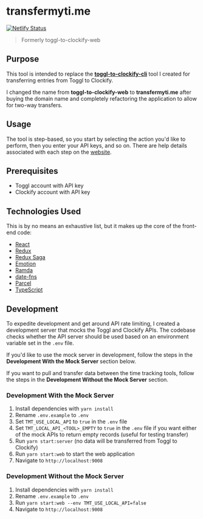# transfermyti.me

[![Netlify Status](https://api.netlify.com/api/v1/badges/c999c9b1-0c44-4186-ba27-d6eba1f6b223/deploy-status)](https://app.netlify.com/sites/transfer-my-time/deploys)

> Formerly toggl-to-clockify-web

## Purpose

This tool is intended to replace the [**toggl-to-clockify-cli**](https://github.com/mikerourke/toggl-to-clockify-cli)
tool I created for transferring entries from Toggl to Clockify.

I changed the name from **toggl-to-clockify-web** to **transfermyti.me** after buying the domain name and completely 
refactoring the application to allow for two-way transfers.

## Usage

The tool is step-based, so you start by selecting the action you'd like to perform, then you enter your API keys, and so on. There are help details associated with each step on the [website](https://transfermyti.me).

## Prerequisites

- Toggl account with API key
- Clockify account with API key

## Technologies Used

This is by no means an exhaustive list, but it makes up the core of the front-end code:

- [React](https://reactjs.org/)
- [Redux](https://redux.js.org/)
- [Redux Saga](http://redux-saga.js.org/)
- [Emotion](https://emotion.sh)
- [Ramda](https://ramdajs.com/)
- [date-fns](https://date-fns.org/)
- [Parcel](https://parceljs.org/)
- [TypeScript](https://www.typescriptlang.org/)

## Development

To expedite development and get around API rate limiting, I created a development server that mocks the Toggl and Clockify APIs.
The codebase checks whether the API server should be used based on an environment variable set in the `.env` file.

If you'd like to use the mock server in development, follow the steps in the **Development With the Mock Server** section below.

If you want to pull and transfer data between the time tracking tools, follow the steps in the **Development Without the Mock Server**
section.

### Development With the Mock Server

1. Install dependencies with `yarn install`
2. Rename `.env.example` to `.env`
3. Set `TMT_USE_LOCAL_API` to `true` in the `.env` file
4. Set `TMT_LOCAL_API_<TOOL>_EMPTY` to `true` in the `.env` file if you want either of the mock APIs to return empty records (useful for testing transfer)
5. Run `yarn start:server` (no data will be transferred from Toggl to Clockify)
6. Run `yarn start:web` to start the web application
7. Navigate to `http://localhost:9008`

### Development Without the Mock Server

1. Install dependencies with `yarn install`
2. Rename `.env.example` to `.env`
3. Run `yarn start:web --env TMT_USE_LOCAL_API=false`
4. Navigate to `http://localhost:9008`
